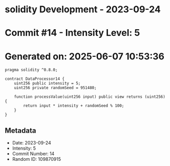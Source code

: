 ﻿# solidity Development - 2023-09-24
# Commit #14 - Intensity Level: 5
# Generated on: 2025-06-07 10:53:36
```solidity
pragma solidity ^0.8.0;

contract DataProcessor14 {
    uint256 public intensity = 5;
    uint256 private randomSeed = 951480;

    function processValue(uint256 input) public view returns (uint256) {
        return input * intensity + randomSeed % 100;
    }
}
```
## Metadata
- Date: 2023-09-24
- Intensity: 5
- Commit Number: 14
- Random ID: 109870915
